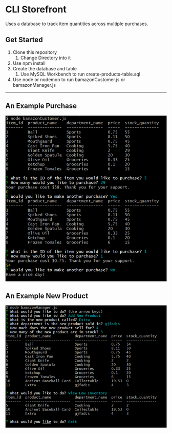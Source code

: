 # CLI Storefront #
Uses a database to track item quantities across multiple purchases.

## Get Started ##
1. Clone this repository
    1. Change Directory into it
2. Use npm install
3. Create the database and table
    1. Use MySQL Workbench to run create-products-table.sql
4. Use node or nodemon to run bamazonCustomer.js or bamazonManager.js

- - - -
## An Example Purchase ##
![Snipped Purchase](./example-purchase.PNG "Snipped Screenshot of Purchase")

## An Example New Product ##
![Snipped New Product](./example-new-product.PNG "Snipped Screenshot of New Product")
